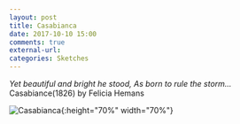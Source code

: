 ```yaml
---
layout: post
title: Casabianca
date: 2017-10-10 15:00
comments: true
external-url:
categories: Sketches
---
```


<i>Yet beautiful and bright he stood,
As born to rule the storm...</i>
Casabiance(1826)
by Felicia Hemans

![Casabianca](/assets/casabianca.pg){:height="70%" width="70%"}